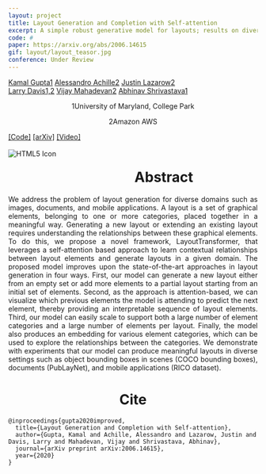 ```yaml
---
layout: project
title: Layout Generation and Completion with Self-attention
excerpt: A simple robust generative model for layouts; results on diverse real world datasets (3D objects, image, document layouts, mobile app wireframes)
code: #
paper: https://arxiv.org/abs/2006.14615
gif: layout/layout_teasor.jpg
conference: Under Review
---
```


  <div class="container">
  <nav_justify>
  <a href="https://kampta.github.io">Kamal Gupta<span class="sup">1</span></a>
  <a href="">Alessandro Achille<span class="sup">2</span></a>
  <a href="">Justin Lazarow<span class="sup">2</span></a>
  </nav_justify>
  </div>
  
  <div class="container" align="justify">
  <nav_justify>
  <a href="">Larry Davis<span class="sup">1,2</span></a>
  <a href="">Vijay Mahadevan<span class="sup">2</span></a>
  <a href="">Abhinav Shrivastava<span class="sup">1</span></a>
  </nav_justify>
  </div>
  
  <div class="container" align="center">
  <p><span class="sup">1</span>University of Maryland, College Park</p>
  <p><span class="sup">2</span>Amazon AWS</p>
  </div>
  
  <div class="container">
  <nav_justify>
  <a href="{{ page.code }}">[Code]</a>
  <a href="{{ page.paper }}">[arXiv]</a>
  <a href="https://www.youtube.com/watch?v=">[Video]</a>
  </nav_justify>
  </div>

  <br/>

  <img src="/images/{{ page.gif }}" alt="HTML5 Icon" style="float:left;margin-right:2em;margin-bottom:2em;">

  <div align="center">
    <h1>Abstract</h1>
  </div>

  <div align="justify">
    We address the problem of layout generation for diverse domains such as images, documents, and mobile applications.
    A layout is a set of graphical elements, belonging to one or more categories, placed together in a meaningful way.
    Generating a new layout or extending an existing layout requires understanding the relationships between these graphical elements.
    To do this, we propose a novel framework, LayoutTransformer, that leverages a self-attention based approach to learn contextual relationships between layout elements and generate layouts in a given domain.
    The proposed model improves upon the state-of-the-art approaches in layout generation in four ways.
    First, our model can generate a new layout either from an empty set or add more elements to a partial layout starting from an initial set of elements.
    Second, as the approach is attention-based, we can visualize which previous elements the model is attending to predict the next element, thereby providing an interpretable sequence of layout elements.
    Third, our model can easily scale to support both a large number of element categories and a large number of elements per layout. 
    Finally, the model also produces an embedding for various element categories, which can be used to explore the relationships between the categories.
    We demonstrate with experiments that our model can produce meaningful layouts in diverse settings such as object bounding boxes in scenes (COCO bounding boxes), documents (PubLayNet), and mobile applications (RICO dataset).
  </div>

  
   <div align="center">
    <h1>Cite</h1>
  </div>
  
```
@inproceedings{gupta2020improved,
  title={Layout Generation and Completion with Self-attention},
  author={Gupta, Kamal and Achille, Alessandro and Lazarow, Justin and Davis, Larry and Mahadevan, Vijay and Shrivastava, Abhinav},
  journal={arXiv preprint arXiv:2006.14615},
  year={2020}
}
```
